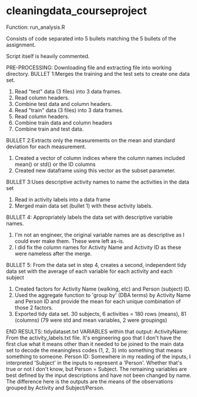 # cleaningdata_courseproject

Function: run_analysis.R

Consists of code separated into 5 bullets matching the 5 bullets of the assignment.

Script itself is heavily commented.  

PRE-PROCESSING:
Downloading file and extracting file into working directory.
BULLET 1:Merges the training and the test sets to create one data set.
1. Read "test" data (3 files) into 3 data frames.
2. Read column headers.
3. Combine test data and column headers.
4. Read "train" data (3 files) into 3 data frames.
5. Read column headers.
6. Combine train data and column headers
7. Combine train and test data.

BULLET 2:Extracts only the measurements on the mean and standard deviation for each measurement.
1. Created a vector of column indices where the column names included mean() or std() or the ID columns
2. Created new dataframe using this vector as the subset parameter.

BULLET 3:Uses descriptive activity names to name the activities in the data set
1. Read in activity labels into a data frame
2. Merged main data set (bullet 1) with these activity labels.

BULLET 4: Appropriately labels the data set with descriptive variable names.
1. I'm not an engineer, the original variable names are as descriptive as I could ever make them.  These were left as-is.
2. I did fix the column names for Activity Name and Activity ID as these were nameless after the merge.

BULLET 5: From the data set in step 4, creates a second, independent tidy data set with the average of each variable for each activity and each subject
1. Created factors for Activity Name (walking, etc) and Person (subject) ID.
2. Used the aggregate function to 'group by' (DBA terms) by Activity Name and Person ID and provide the mean for each unique combination of those 2 factors.
3. Exported tidy data set.  30 subjects, 6 activities = 180 rows (means), 81 (columns)  (79 were std and mean variables, 2 were groupings)

END RESULTS:
tidydataset.txt
VARIABLES within that output:
ActivityName: From the activity_labels.txt file.  It's engineering goo that I don't have the first clue what it means other than it needed to be 
joined to the main data set to decode the meaningless codes (1, 2, 3) into something that means something to someone. 
Person ID: Somewhere in my reading of the inputs, I interpreted 'Subject' in the inputs to represent a 'Person'.  Whether that's true or not I don't know, but Person = Subject.
The remaining variables are best defined by the input descriptions and have not been changed by name.  The difference here is the outputs are the means of the observations grouped by Activity and Subject/Person.



 




 